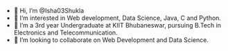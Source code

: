 - 👋 Hi, I’m @Isha03Shukla
- 👀 I’m interested in Web development, Data Science, Java, C and Python.
- 🌱 I’m a 3rd year Undergraduate at KIIT Bhubaneswar, pursuing B.Tech in Electronics and Telecommunication.
- 💞️ I’m looking to collaborate on Web Development and Data Science.


<!---
Isha03Shukla/Isha03Shukla is a ✨ special ✨ repository because its `README.md` (this file) appears on your GitHub profile.
You can click the Preview link to take a look at your changes.
--->
